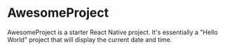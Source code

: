 # AwesomeProject 

AwesomeProject is a starter React Native project.  It's essentially a "Hello World" project that will display the current date and time.  